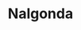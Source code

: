 ---
title: Nalgonda
excerpt: ""
thumbnail: /assets/img/nalgonda/thumbnail.jpg
featured_image: /assets/img/nalgonda/featured.jpg
categories:
    - travel
tags:
    - featured
    - hyderabad-getaways
---